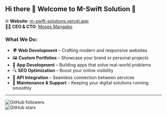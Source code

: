 ## Hi there 👋 Welcome to **M-Swift Solution** 🚀

🌐 **Website**: [m-swift-solutions.vercel.app](https://m-swift-solutions.vercel.app)  
👨‍💻 **CEO & CTO**: [Moses Mangabo](https://personal-portfolio-musa.vercel.app)

### What We Do:
- 🌍 **Web Development** – Crafting modern and responsive websites  
- 🖼 **Custom Portfolios** – Showcase your brand or personal projects  
- 📱 **App Development** – Building apps that solve real-world problems  
- 🔍 **SEO Optimization** – Boost your online visibility  
- 🔗 **API Integration** – Seamless connection between services  
- 🔧 **Maintenance & Support** – Keeping your digital solutions running smoothly

---

![GitHub followers](https://img.shields.io/github/followers/M-Swift-Solution?style=social)  
![GitHub stars](https://img.shields.io/github/stars/M-Swift-Solution?style=social)
